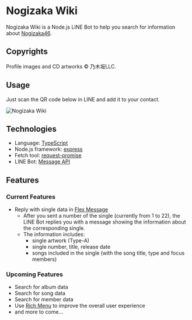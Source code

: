 # Nogizaka Wiki

Nogizaka Wiki is a Node.js LINE Bot to help you search for information about [Nogizaka46](http://www.nogizaka46.com/).

## Copyrights

Profile images and CD artworks © 乃木坂LLC.

## Usage

Just scan the QR code below in LINE and add it to your contact.

![Nogizaka Wiki](https://user-images.githubusercontent.com/23146992/56123230-09369b80-5faf-11e9-8cbe-8954cf3e409f.png)

## Technologies

- Language: [TypeScript](https://www.typescriptlang.org/)
- Node.js framework: [express](https://expressjs.com/)
- Fetch tool: [request-promise](https://github.com/request/request-promise)
- LINE Bot: [Message API](https://developers.line.biz/en/docs/messaging-api/)

## Features

### Current Features

- Reply with single data in [Flex Message](https://developers.line.biz/en/docs/messaging-api/using-flex-messages/)
  - After you sent a number of the single (currently from 1 to 22), the LINE Bot replies you with a message showing the information about the corresponding single.
  - The information includes:
    - single artwork (Type-A)
    - single number, title, release date
    - songs included in the single (with the song title, type and focus members)

### Upcoming Features

- Search for album data
- Search for song data
- Search for member data
- Use [Rich Menu](https://developers.line.biz/en/docs/messaging-api/using-rich-menus/) to improve the overall user experience
- and more to come...

